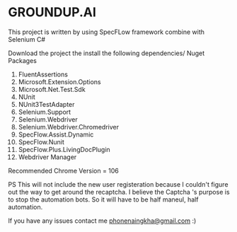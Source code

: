 # GROUNDUP.AI

This project is written by using SpecFLow framework combine with Selenium C#

Download the project the install the following dependencies/ Nuget Packages
 1. FluentAssertions
 2. Microsoft.Extension.Options
 3. Microsoft.Net.Test.Sdk
 4. NUnit
 5. NUnit3TestAdapter
 6. Selenium.Support
 7. Selenium.Webdriver
 8. Selenium.Webdriver.Chromedriver
 9. SpecFlow.Assist.Dynamic 
10. SpecFlow.Nunit
11. SpecFlow.Plus.LivingDocPlugin
12. Webdriver Manager


Recommended Chrome Version = 106

PS This will not include the new user registeration because I couldn't figure out the way to get around the recaptcha. I believe the Captcha 's purpose is to stop the automation bots. So it will have to be half maneul, half automation. 

If you have any issues contact me phonenaingkha@gmail.com :)
